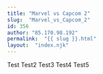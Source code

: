 ```yaml
---
title: "Marvel vs Capcom 2"
slug:  "Marvel_vs_Capcom_2"
id: 356
author: "85.170.98.192"
permalink:  "{{ slug }}.html"
layout:  "index.njk"
---
```


Test Test2 Test3 Test4 Test5
